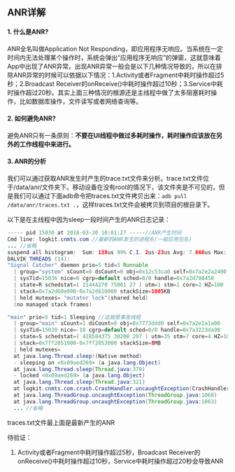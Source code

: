 ## ANR详解

#### 1. 什么是ANR?

ANR全名叫做Application Not Responding，即应用程序无响应。当系统在一定时间内无法处理某个操作时，系统会弹出“应用程序无响应”的弹窗，这就意味着App中出现了ANR异常。出现ANR异常一般会是以下几种情况导致的，所以在排除ANR异常的时候可以依据以下情况：1.Activity或者Fragment中耗时操作超过5秒；2.Broadcast Receiver的onReceive()中耗时操作超过10秒；3.Service中耗时操作超过20秒。其实上面三种情况的根源还是主线程中做了太多阻塞耗时操作，比如数据库操作，文件读写或者网络查询等。

#### 2. 如何避免ANR?

避免ANR只有一条原则：**不要在UI线程中做过多耗时操作，耗时操作应该放在另外的工作线程中来进行。**

#### 3. ANR的分析

我们可以通过获取ANR发生时产生的trace.txt文件来分析。trace.txt文件位于/data/anr/文件夹下。移动设备在没有root的情况下，该文件夹是不可见的，但是我们可以通过下面adb命令把traces.txt文件拷贝出来：`adb pull /data/anr/traces.txt .`，这样traces.txt文件会被拷贝到项目的根目录下。

以下是在主线程中因为sleep一段时间产生的ANR日志记录：

```java
----- pid 15030 at 2018-03-30 10:01:27 -----//ANR产生时间
Cmd line: logkit.cnmts.com //最新的ANR发生的进程名(一般应用包名)
... //省略
suspend all histogram:	Sum: 138us 99% C.I. 2us-23us Avg: 7.666us Max: 23us
DALVIK THREADS (14):
"Signal Catcher" daemon prio=5 tid=3 Runnable
  | group="system" sCount=0 dsCount=0 obj=0x12c53ca0 self=0x7a2e2a2400
  | sysTid=15036 nice=0 cgrp=default sched=0/0 handle=0x7a2d708450
  | state=R schedstat=( 21444270 75001 27 ) utm=1 stm=1 core=2 HZ=100
  | stack=0x7a2d60e000-0x7a2d610000 stackSize=1005KB
  | held mutexes= "mutator lock"(shared held)
  (no managed stack frames)

"main" prio=5 tid=1 Sleeping //这就是事发线程
  | group="main" sCount=1 dsCount=0 obj=0x7773ddd0 self=0x7a2e2a1a00
  | sysTid=15030 nice=-10 cgrp=default sched=0/0 handle=0x7a3223da98
  | state=S schedstat=( 428584375 30208 297 ) utm=35 stm=7 core=4 HZ=100
  | stack=0x7ff2851000-0x7ff2853000 stackSize=8MB
  | held mutexes=
  at java.lang.Thread.sleep!(Native method)
  - sleeping on <0x09aed269> (a java.lang.Object)
  at java.lang.Thread.sleep(Thread.java:379)
  - locked <0x09aed269> (a java.lang.Object)
  at java.lang.Thread.sleep(Thread.java:321)
  at logkit.cnmts.com.crash.CrashHandler.uncaughtException(CrashHandler.java:76) //这是事发地点
  at java.lang.ThreadGroup.uncaughtException(ThreadGroup.java:1068)
  at java.lang.ThreadGroup.uncaughtException(ThreadGroup.java:1063)
  ... //省略
```

traces.txt文件最上面是最新产生的ANR

待验证：

1. Activity或者Fragment中耗时操作超过5秒，Broadcast Receiver的onReceive()中耗时操作超过10秒，Service中耗时操作超过20秒会导致ANR